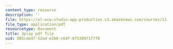 ```yaml
---
content_type: resource
description: ''
file: https://ol-ocw-studio-app-production.s3.amazonaws.com/courses/11-384-malaysia-sustainable-cities-practicum-spring-2018/085cded752ade260c64f6f530971f7f8_IlkbvrpAbPU.pdf
file_type: application/pdf
resourcetype: Document
title: 3play pdf file
uid: 085cded7-52ad-e260-c64f-6f530971f7f8
---
```

